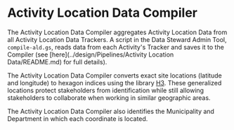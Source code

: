 # Activity Location Data Compiler

The Activity Location Data Compiler aggregates Activity Location Data from all Activity Location Data Trackers. A script in the Data Steward Admin Tool, `compile-ald.gs`, reads data from each Activity's Tracker and saves it to the Compiler (see [here](../design/Pipelines/Activity Location Data/README.md) for full details). 

The Activity Location Data Compiler converts exact site locations (latitude and longitude) to hexagon indices using the library [H3](../knowledge/base/h3.md). These generalized locations protect stakeholders from identification while still allowing stakeholders to collaborate when working in similar geographic areas. 

The Activity Location Data Compiler also identifies the Municipality and Department in which each coordinate is located.